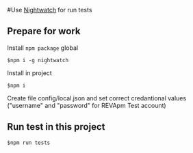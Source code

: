 #Use [Nightwatch](http://nightwatchjs.org) for run tests

## Prepare for work

Install `npm package` global

    $npm i -g nightwatch

Install in project

    $npm i

Create file config/local.json and set correct credantional values ("username" and "password" for REVApm Test account)

## Run test in this project

    $npm run tests

